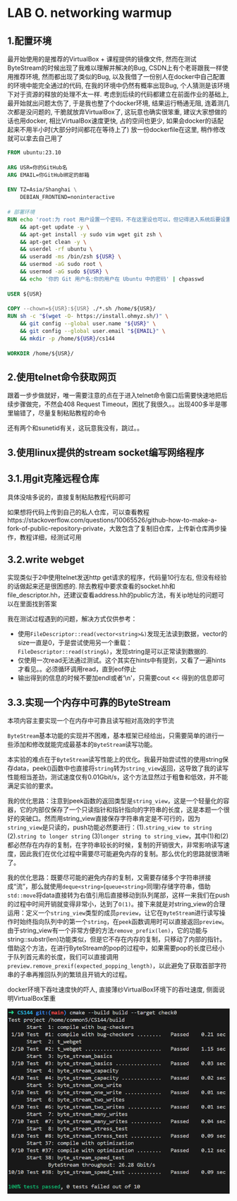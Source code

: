 # LAB O. networking warmup

## 1.配置环境

最开始使用的是推荐的VirtualBox + 课程提供的镜像文件, 然而在测试ByteStream的时候出现了我难以理解并解决的Bug, CSDN上有个老哥跟我一样使用推荐环境, 然而都出现了类似的Bug, 以及我借了一份别人在docker中自己配置的环境中能完全通过的代码, 在我的环境中仍然有概率出现Bug, 个人猜测是该环境下对于资源的释放的处理不太一样. 考虑到后续的代码都建立在前面作业的基础上, 最开始就出问题太伤了, 于是我也整了个docker环境, 结果运行畅通无阻, 连着测几次都是没问题的, 干脆就放弃VirtualBox了, 这玩意也确实很笨重, 建议大家想做的话也用docker, 相比VirtualBox速度更快, 占的空间也更少, 如果会docker的话配起来不用半小时(大部分时间都花在等待上了)
放一份dockerfile在这里, 稍作修改就可以拿去自己用了
```dockerfile
FROM ubuntu:23.10

ARG USR=你的GitHub名
ARG EMAIL=你GitHub绑定的邮箱

ENV TZ=Asia/Shanghai \
    DEBIAN_FRONTEND=noninteractive

# 部署环境
RUN echo 'root:为 root 用户设置一个密码，不在这里设也可以，但记得进入系统后要设置' | chpasswd \
    && apt-get update -y \
    && apt-get install -y sudo vim wget git zsh \
    && apt-get clean -y \
    && userdel -rf ubuntu \
    && useradd -ms /bin/zsh ${USR} \
    && usermod -aG sudo root \
    && usermod -aG sudo ${USR} \
    && echo '你的 Git 用户名:你的用户在 Ubuntu 中的密码' | chpasswd

USER ${USR}

COPY --chown=${USR}:${USR} ./*.sh /home/${USR}/
RUN sh -c "$(wget -O- https://install.ohmyz.sh/)" \
    && git config --global user.name "${USR}" \
    && git config --global user.email "${EMAIL}" \
    && mkdir -p /home/${USR}/cs144

WORKDIR /home/${USR}/

```



## 2.使用telnet命令获取网页

跟着一步步做就好，唯一需要注意的点在于进入telnet命令窗口后需要快速地把后续步骤做完，不然会408 Request Timeout，困扰了我很久。。出现400多半是哪里输错了，尽量复制粘贴教程的命令

还有两个和sunetid有关，这玩意我没有，跳过。。

## 3.使用linux提供的stream socket编写网络程序

## 3.1.用git克隆远程仓库

具体没啥多说的，直接复制粘贴教程代码即可

如果想将代码上传到自己的私人仓库，可以查看教程https://stackoverflow.com/questions/10065526/github-how-to-make-a-fork-of-public-repository-private，大致包含了复制旧仓库，上传新仓库两步操作，教程详细，经测试可用

## 3.2.write webget

实现类似于2中使用telnet发送http get请求的程序，代码量10行左右, 但没有经验的话做起来还是很困惑的. 除去教程中要求查看的socket.hh和file_descriptor.hh，还建议查看address.hh的public方法，有关ip地址的问题可以在里面找到答案

我在测试过程遇到的问题，解决方式仅供参考：

- 使用`FileDescriptor::read(vector<string>&)`发现无法读到数据，vector的size一直是0，于是尝试使用另一个重载：`FileDescriptor::read(string&)`，发现string是可以正常读到数据的.
- 仅使用一次read无法通过测试。这个其实在hints中有提到，又看了一遍hints才看见。。必须循环调用read，直到eof停止
- 输出得到的信息的时候不要加endl或者‘\n'，只需要cout << 得到的信息即可

## 3.3.实现一个内存中可靠的ByteStream

本项内容主要实现一个在内存中可靠且读写相对高效的字节流

`ByteStream`基本功能的实现并不困难，基本框架已经给出，只需要简单的进行一些添加和修改就能完成最基本的`ByteStream`读写功能。

本实验的难点在于`ByteStream`读写性能上的优化。我最开始尝试性的使用string保存data，peek()函数中也直接将`string`转为`string_view`返回，这导致了我的读写性能相当差劲，测试速度仅有0.01Gbit/s，这个方法显然过于粗鲁和低效，并不能满足实验的要求。

我的优化思路：注意到peek函数的返回类型是`string_view`，这是一个轻量化的容器，它的内部仅保存了一个只读指针和指针指向的字符串的长度，这是本题一个很好的突破口。然而用string_view直接保存字符串肯定是不可行的，因为`string_view`是只读的，push功能必然要进行：(1).`string_view to string` (2).`string to longer string` (3)`longer string to string_view`，其中(1)和(2)都必然存在内存的复制，在字符串较长的时候，复制的开销很大，非常影响读写速度，因此我们在优化过程中需要尽可能避免内存的复制。那么优化的思路就很清晰了。

我的优化思路：既要尽可能的避免内存的复制，又需要存储多个字符串拼接成“流”，那么就使用`deque<string>`(`queue<string>`同理)存储字符串，借助`std::move`将data直接转为右值引用后直接移动到队列尾部，这样一来我们在push的过程中时间开销就变得非常小，达到了`O(1)`。接下来就是对string_view的合理运用：定义一个`string_view`类型的成员`preview`，让它在`ByteStream`进行读写操作时始终指向队列中的第一个`string`，在`peek`函数调用时可以直接返回`preview`。由于string_view有一个非常方便的方法`remove_prefix(len)`，它的功能与string::substr(len)功能类似，但是它不存在内存的复制，只移动了内部的指针。借助这个方法，在进行ByteStream的pop的过程中，如果需要pop的长度已经小于队列首元素的长度，我们可以直接调用`preview.remove_prexif(expected_popping_length)`，以此避免了获取首部字符串的子串再推回队列的繁琐且开销大的过程。

docker环境下吞吐速度快的吓人, 直接薄纱VirtualBox环境下的吞吐速度, 侧面说明VirtualBox笨重

![alt text](./assets/image_check0.png)